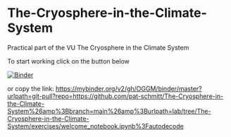 # The-Cryosphere-in-the-Climate-System
Practical part of the VU The Cryosphere in the Climate System

To start working click on the button below

[![Binder](https://mybinder.org/badge_logo.svg)](https://mybinder.org/v2/gh/OGGM/binder/master?urlpath=git-pull?repo=https://github.com/pat-schmitt/The-Cryosphere-in-the-Climate-System%26amp%3Bbranch=main%26amp%3Burlpath=lab/tree/The-Cryosphere-in-the-Climate-System/exercises/welcome_notebook.ipynb%3Fautodecode)

or copy the link: 
https://mybinder.org/v2/gh/OGGM/binder/master?urlpath=git-pull?repo=https://github.com/pat-schmitt/The-Cryosphere-in-the-Climate-System%26amp%3Bbranch=main%26amp%3Burlpath=lab/tree/The-Cryosphere-in-the-Climate-System/exercises/welcome_notebook.ipynb%3Fautodecode
